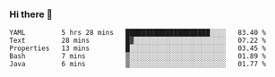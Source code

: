 ### Hi there 👋


<!--START_SECTION:waka-->
```text
YAML         5 hrs 28 mins   █████████████████████░░░░   83.40 % 
Text         28 mins         █▓░░░░░░░░░░░░░░░░░░░░░░░   07.22 % 
Properties   13 mins         █░░░░░░░░░░░░░░░░░░░░░░░░   03.45 % 
Bash         7 mins          ▒░░░░░░░░░░░░░░░░░░░░░░░░   01.89 % 
Java         6 mins          ▒░░░░░░░░░░░░░░░░░░░░░░░░   01.77 % 
```
<!--END_SECTION:waka-->

<!--
**ssrahul96/ssrahul96** is a ✨ _special_ ✨ repository because its `README.md` (this file) appears on your GitHub profile.

Here are some ideas to get you started:

- 🔭 I’m currently working on ...
- 🌱 I’m currently learning ...
- 👯 I’m looking to collaborate on ...
- 🤔 I’m looking for help with ...
- 💬 Ask me about ...
- 📫 How to reach me: ...
- 😄 Pronouns: ...
- ⚡ Fun fact: ...
-->
